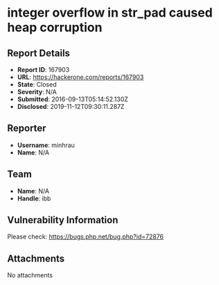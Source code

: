 #  integer overflow in str_pad caused heap corruption

## Report Details
- **Report ID**: 167903
- **URL**: https://hackerone.com/reports/167903
- **State**: Closed
- **Severity**: N/A
- **Submitted**: 2016-09-13T05:14:52.130Z
- **Disclosed**: 2019-11-12T09:30:11.287Z

## Reporter
- **Username**: minhrau
- **Name**: N/A

## Team
- **Name**: N/A
- **Handle**: ibb

## Vulnerability Information
Please check: https://bugs.php.net/bug.php?id=72876

## Attachments
No attachments
